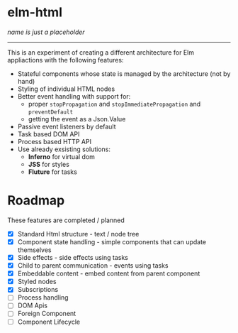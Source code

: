 # elm-html

_name is just a placeholder_

---------------

This is an experiment of creating a different architecture for Elm appliactions with the following features:
- Stateful components whose state is managed by the architecture (not by hand)
- Styling of individual HTML nodes
- Better event handling with support for:
	- proper `stopPropagation` and `stopImmediatePropagation` and `preventDefault`
	- getting the event as a Json.Value
- Passive event listeners by default
- Task based DOM API
- Process based HTTP API
- Use already exsisting solutions:
  - **Inferno** for virtual dom
  - **JSS** for styles
  - **Fluture** for tasks

# Roadmap
These features are completed / planned
- [x] Standard Html structure - text / node tree
- [x] Component state handling - simple components that can update themselves
- [x] Side effects - side effects using tasks
- [x] Child to parent communication - events using tasks
- [x] Embeddable content - embed content from parent component
- [x] Styled nodes
- [x] Subscriptions
- [ ] Process handling
- [ ] DOM Apis
- [ ] Foreign Component
- [ ] Component Lifecycle
